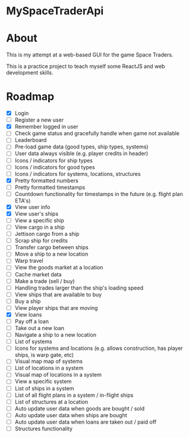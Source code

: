 # MySpaceTraderApi
 
# About
This is my attempt at a web-based GUI for the game Space Traders.

This is a practice project to teach myself some ReactJS and web development skills.

# Roadmap

* [x] Login
* [ ] Register a new user
* [x] Remember logged in user
* [ ] Check game status and gracefully handle when game not available
* [ ] Leaderboard
* [ ] Pre-load game data (good types, ship types, systems)
* [ ] User data always visible (e.g. player credits in header)
* [ ] Icons / indicators for ship types
* [ ] Icons / indicators for good types
* [ ] Icons / indicators for systems, locations, structures
* [x] Pretty formatted numbers
* [ ] Pretty formatted timestamps
* [ ] Countdown functionality for timestamps in the future (e.g. flight plan ETA's)
* [x] View user info
* [x] View user's ships
* [ ] View a specific ship
* [ ] View cargo in a ship
* [ ] Jettison cargo from a ship
* [ ] Scrap ship for credits
* [ ] Transfer cargo between ships
* [ ] Move a ship to a new location
* [ ] Warp travel
* [ ] View the goods market at a location
* [ ] Cache market data
* [ ] Make a trade (sell / buy)
* [ ] Handling trades larger than the ship's loading speed
* [ ] View ships that are available to buy
* [ ] Buy a ship
* [ ] View player ships that are moving
* [x] View loans
* [ ] Pay off a loan
* [ ] Take out a new loan
* [ ] Navigate a ship to a new location
* [ ] List of systems
* [ ] Icons for systems and locations (e.g. allows construction, has player ships, is warp gate, etc)
* [ ] Visual map map of systems
* [ ] List of locations in a system
* [ ] Visual map of locations in a system
* [ ] View a specific system
* [ ] List of ships in a system
* [ ] List of all flight plans in a system / in-flight ships
* [ ] List of structures at a location
* [ ] Auto update user data when goods are bought / sold
* [ ] Auto update user data when ships are bought
* [ ] Auto update user data when loans are taken out / paid off
* [ ] Structures functionality